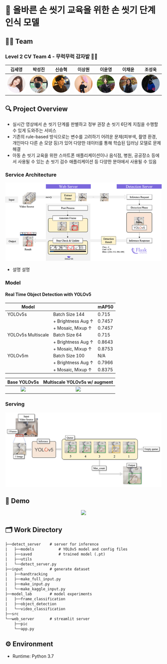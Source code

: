 # 🧼 올바른 손 씻기 교육을 위한 손 씻기 단계 인식 모델

## 👨‍🌾 Team

### Level 2 CV Team 4 - 무럭무럭 감자밭 🥔🌱
|김세영|박성진|신승혁|이상원|이윤영|이채윤|조성욱|
|:-:|:-:|:-:|:-:|:-:|:-:|:-:|
|<a href="https://github.com/Seyoung9304"><img src="src/profile/seyoung.png" width='300px'></a>|<a href="https://github.com/8639sung"><img src="src/profile/seongzin.png" width='300px'></a>|<a href="https://github.com/seung-sss"><img src="src/profile/seungss.png" width='300px'></a>|<a href="https://github.com/14blacktea"><img src="src/profile/sangwon.png" width='300px'></a>|<a href="https://github.com/YoonyoungL"><img src="src/profile/yoonyoung.png" width='300px'></a>|<a href="https://github.com/rachel318318"><img src="src/profile/raelee.png" width='300px'></a>|<a href="https://github.com/ukcastle"><img src="src/profile/seongwook.png" width='300px'></a>|

## 🔍 Project Overview

- 실시간 영상에서 손 씻기 단계를 판별하고 정부 권장 손 씻기 6단계 지침을 수행할 수 있게 도와주는 서비스
- 기존의 rule-based 방식으로는 변수를 고려하기 어려운 문제(피부색, 촬영 환경, 개인마다 다른 손 모양 등)가 있어 다양한 데이터를 통해 학습된 딥러닝 모델로 문제 해결
- 아동 손 씻기 교육을 위한 스마트폰 애플리케이션이나 음식점, 병원, 공공장소 등에서 사용될 수 있는 손 씻기 검수 애플리케이션 등 다양한 분야에서 사용될 수 있음

### Service Architecture

<p align="center">
    <img src="src/service_architecture.png">
</p>

- 설명 설명

### Model

#### Real Time Object Detection with YOLOv5

|Model||mAP50|
|---|:----|:---|
|YOLOv5s|Batch Size 144|0.715|
||+ Brightness Aug ↑ |0.7457|
||+ Mosaic, Mixup ↑ |0.7457|
|YOLOv5s Multiscale|Batch Size 64|0.715|
||+ Brightness Aug ↑ |0.8643|
||+ Mosaic, Mixup ↑ |0.8753|
|YOLOv5m|Batch Size 100|N/A|
||+ Brightness Aug ↑ |0.7966|
||+ Mosaic, Mixup ↑ |0.8375|


|Base YOLOv5s|Multiscale YOLOv5s w/ augment|
|:---:|:---:|
|<img src="src/model/before.gif">|<img src="src/model/after.gif">|

### Serving

<p align="center">
    <img src="src/input_output.png">
</p>

## 👀 Demo

<p align="center">
    <img src="src/demo_2x.gif">
</p>

## 🗂 Work Directory
```
├──detect_server    # server for inference
|   ├──models           # YOLOv5 model and config files
|   ├──saved            # trained model (.pt)
|   ├──utils
|   └──detect_server.py
├──input            # generate dataset
|   ├──handtracking
|   ├──make_full_input.py
|   ├──make_input.py
|   └──make_kaggle_input.py
├──model_lab        # model experiments
|   ├──frame_classification
|   ├──object_detection
|   └──video_classification
├──src
└──web_server       # streamlit server
    ├──pic
    └──app.py
```

## ⚙️ Environment

- Runtime: Python 3.7

